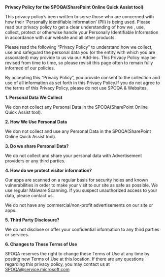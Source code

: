 **Privacy Policy for the SPOQA(SharePoint Online Quick Assist tool)**

This privacy policy’s been written to serve those who are concerned with how their ‘Personally identifiable information’ (PII) is being used. Please read our privacy policy to get a clear understanding of how we , use, collect, protect or otherwise handle your Personally Identifiable Information in accordance with our website and all other products.

Please read the following “Privacy Policy” to understand how we collect, use and safeguard the personal data you (or the entity with which you are associated) may provide to us via our Add-ins. This Privacy Policy may be revised from time to time, so please revisit this page often to remain fully informed of our policies.

By accepting this “Privacy Policy”, you provide consent to the collection and use of all information as set forth in this Privacy Policy.If you do not agree to the terms of this Privacy Policy, please do not use SPOQA & Websites.
 
 
**1. Personal Data We Collect**

We don not collect any Personal Data in the SPOQA(SharePoint Online Quick Assist tool).

 

**2. How We Use Personal Data**

We don not collect and use any Personal Data in the SPOQA(SharePoint Online Quick Assist tool).



**3. Do we share Personal Data?**

We do not collect and share your personal data with Advertisement providers or any third parties.



**4. How do we protect visitor information?**

Our apps are scanned on a regular basis for security holes and known vulnerabilities in order to make your visit to our site as safe as possible. We use regular Malware Scanning. If you suspect unauthorized access to your data, please contact us.

We do not have any commercial/non-profit advertisements on our site or apps.



**5. Third Party Disclosure?**

We do not disclose or offer your confidential information to any third parties or services.



**6. Changes to These Terms of Use**

SPOQA reserves the right to change these Terms of Use at any time by posting new Terms of Use at this location. If there are any questions regarding this privacy policy, you may contact us at SPOQA@service.microsoft.com


